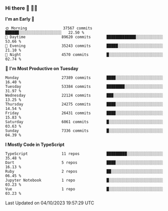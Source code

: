 ### Hi there 👋 🧑‍💻



<!--START_SECTION:waka-->
**I'm an Early 🐤** 

```text
🌞 Morning                37567 commits       ██████░░░░░░░░░░░░░░░░░░░   22.50 % 
🌆 Daytime                89620 commits       █████████████░░░░░░░░░░░░   53.66 % 
🌃 Evening                35243 commits       █████░░░░░░░░░░░░░░░░░░░░   21.10 % 
🌙 Night                  4570 commits        █░░░░░░░░░░░░░░░░░░░░░░░░   02.74 % 
```
📅 **I'm Most Productive on Tuesday** 

```text
Monday                   27389 commits       ████░░░░░░░░░░░░░░░░░░░░░   16.40 % 
Tuesday                  53384 commits       ████████░░░░░░░░░░░░░░░░░   31.97 % 
Wednesday                22124 commits       ███░░░░░░░░░░░░░░░░░░░░░░   13.25 % 
Thursday                 24275 commits       ████░░░░░░░░░░░░░░░░░░░░░   14.54 % 
Friday                   26431 commits       ████░░░░░░░░░░░░░░░░░░░░░   15.83 % 
Saturday                 6061 commits        █░░░░░░░░░░░░░░░░░░░░░░░░   03.63 % 
Sunday                   7336 commits        █░░░░░░░░░░░░░░░░░░░░░░░░   04.39 % 
```


**I Mostly Code in TypeScript** 

```text
TypeScript               11 repos            █████████░░░░░░░░░░░░░░░░   35.48 % 
Dart                     5 repos             ████░░░░░░░░░░░░░░░░░░░░░   16.13 % 
Ruby                     2 repos             ██░░░░░░░░░░░░░░░░░░░░░░░   06.45 % 
Jupyter Notebook         1 repo              █░░░░░░░░░░░░░░░░░░░░░░░░   03.23 % 
Vue                      1 repo              █░░░░░░░░░░░░░░░░░░░░░░░░   03.23 % 
```




 Last Updated on 04/10/2023 19:57:29 UTC
<!--END_SECTION:waka-->


